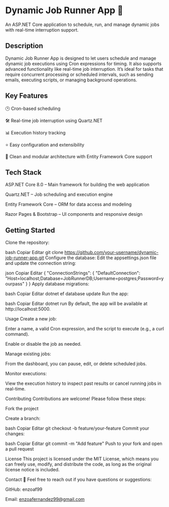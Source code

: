 # Dynamic Job Runner App 🚀

An ASP.NET Core application to schedule, run, and manage dynamic jobs with real-time interruption support.

## Description

Dynamic Job Runner App is designed to let users schedule and manage dynamic job executions using Cron expressions for timing. It also supports advanced functionality like real-time job interruption. It’s ideal for tasks that require concurrent processing or scheduled intervals, such as sending emails, executing scripts, or managing background operations.

## Key Features

🕒 Cron-based scheduling

🛠️ Real-time job interruption using Quartz.NET

📊 Execution history tracking

⭐ Easy configuration and extensibility

🎯 Clean and modular architecture with Entity Framework Core support

## Tech Stack
ASP.NET Core 8.0 – Main framework for building the web application

Quartz.NET – Job scheduling and execution engine

Entity Framework Core – ORM for data access and modeling

Razor Pages & Bootstrap – UI components and responsive design

## Getting Started
Clone the repository:

bash
Copiar
Editar
git clone https://github.com/your-username/dynamic-job-runner-app.git
Configure the database:
Edit the appsettings.json file and update the connection string:

json
Copiar
Editar
{
  "ConnectionStrings": {
    "DefaultConnection": "Host=localhost;Database=JobRunnerDB;Username=postgres;Password=yourpass"
  }
}
Apply database migrations:

bash
Copiar
Editar
dotnet ef database update
Run the app:

bash
Copiar
Editar
dotnet run
By default, the app will be available at http://localhost:5000.

Usage
Create a new job:

Enter a name, a valid Cron expression, and the script to execute (e.g., a curl command).

Enable or disable the job as needed.

Manage existing jobs:

From the dashboard, you can pause, edit, or delete scheduled jobs.

Monitor executions:

View the execution history to inspect past results or cancel running jobs in real-time.

Contributing
Contributions are welcome! Please follow these steps:

Fork the project

Create a branch:

bash
Copiar
Editar
git checkout -b feature/your-feature
Commit your changes:

bash
Copiar
Editar
git commit -m "Add feature"
Push to your fork and open a pull request

License
This project is licensed under the MIT License, which means you can freely use, modify, and distribute the code, as long as the original license notice is included.

Contact
📧 Feel free to reach out if you have questions or suggestions:

GitHub: enzoaf99

Email: enzoafernandez99@gmail.com
